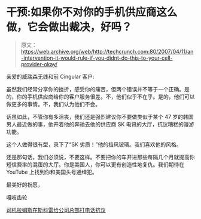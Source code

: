 # 干预:如果你不对你的手机供应商这么做，它会做出裁决，好吗？

> 原文：<https://web.archive.org/web/http://techcrunch.com:80/2007/04/11/an-intervention-it-would-rule-if-you-didnt-do-this-to-your-cell-provider-okay/>

亲爱的威瑞森无线和前 Cingular 客户:

虽然我们经常分享你的挫折，感受你的痛苦，但两个错误并不等于一个正确。是的，你的手机供应商给你的客户服务很差。不，他们似乎不在乎。是的，他们可以做更多的事情。不，我们认为他们不会。

话虽如此，不管你有多沮丧，我们还是强烈建议你不要做类似于某个 47 岁的韩国男人最近做的事，他开着他的奔驰去他的供应商 SK 电讯的大厅，抗议糟糕的漫游功能。

这个人做得很有型，录下了“SK 劣质！”他的挡风玻璃。我们喜欢他的风格。

还是那句话，我们必须说，不要这样。不要把你的车开进那些每隔几个月就提高你短信费率的混蛋的大厅。你是美国人，你可以更有创造性地复仇。我们期待在 YouTube 上找到你和美国头号通缉犯。

最美好的祝愿，

嘎吱齿轮

[司机拉姆斯在斯科雷给公司总部打电话抗议](https://web.archive.org/web/20160317164424/http://www.france24.com/france24Public/en/administration/afp-news.html?id=070410075651.i4jiiadn&cat=null)